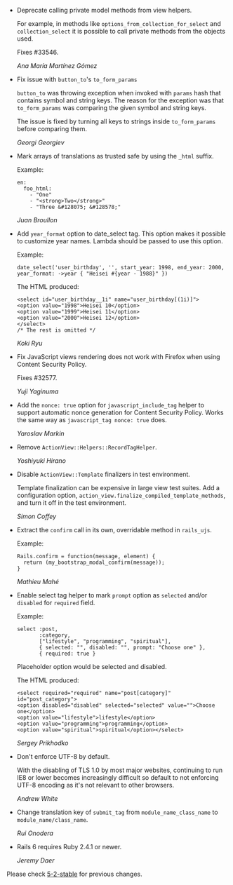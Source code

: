 *   Deprecate calling private model methods from view helpers.

    For example, in methods like `options_from_collection_for_select`
    and `collection_select` it is possible to call private methods from
    the objects used.

    Fixes #33546.

    *Ana María Martínez Gómez*

*   Fix issue with `button_to`'s `to_form_params`

    `button_to` was throwing exception when invoked with `params` hash that
    contains symbol and string keys. The reason for the exception was that
    `to_form_params` was comparing the given symbol and string keys.

    The issue is fixed by turning all keys to strings inside
    `to_form_params` before comparing them.

    *Georgi Georgiev*

*   Mark arrays of translations as trusted safe by using the `_html` suffix.

    Example:

        en:
          foo_html:
            - "One"
            - "<strong>Two</strong>"
            - "Three &#128075; &#128578;"

    *Juan Broullon*

*   Add `year_format` option to date_select tag. This option makes it possible to customize year
    names. Lambda should be passed to use this option.

    Example:

        date_select('user_birthday', '', start_year: 1998, end_year: 2000, year_format: ->year { "Heisei #{year - 1988}" })

    The HTML produced:

        <select id="user_birthday__1i" name="user_birthday[(1i)]">
        <option value="1998">Heisei 10</option>
        <option value="1999">Heisei 11</option>
        <option value="2000">Heisei 12</option>
        </select>
        /* The rest is omitted */

    *Koki Ryu*

*   Fix JavaScript views rendering does not work with Firefox when using
    Content Security Policy.

    Fixes #32577.

    *Yuji Yaginuma*

*   Add the `nonce: true` option for `javascript_include_tag` helper to
    support automatic nonce generation for Content Security Policy.
    Works the same way as `javascript_tag nonce: true` does.

    *Yaroslav Markin*

*   Remove `ActionView::Helpers::RecordTagHelper`.

    *Yoshiyuki Hirano*

*   Disable `ActionView::Template` finalizers in test environment.

    Template finalization can be expensive in large view test suites.
    Add a configuration option,
    `action_view.finalize_compiled_template_methods`, and turn it off in
    the test environment.

    *Simon Coffey*

*   Extract the `confirm` call in its own, overridable method in `rails_ujs`.

    Example:

        Rails.confirm = function(message, element) {
          return (my_bootstrap_modal_confirm(message));
        }

    *Mathieu Mahé*

*   Enable select tag helper to mark `prompt` option as `selected` and/or `disabled` for `required`
    field.

    Example:

        select :post,
               :category,
               ["lifestyle", "programming", "spiritual"],
               { selected: "", disabled: "", prompt: "Choose one" },
               { required: true }

    Placeholder option would be selected and disabled.

    The HTML produced:

        <select required="required" name="post[category]" id="post_category">
        <option disabled="disabled" selected="selected" value="">Choose one</option>
        <option value="lifestyle">lifestyle</option>
        <option value="programming">programming</option>
        <option value="spiritual">spiritual</option></select>

    *Sergey Prikhodko*

*   Don't enforce UTF-8 by default.

    With the disabling of TLS 1.0 by most major websites, continuing to run
    IE8 or lower becomes increasingly difficult so default to not enforcing
    UTF-8 encoding as it's not relevant to other browsers.

    *Andrew White*

*   Change translation key of `submit_tag` from `module_name_class_name` to `module_name/class_name`.

    *Rui Onodera*

*   Rails 6 requires Ruby 2.4.1 or newer.

    *Jeremy Daer*


Please check [5-2-stable](https://github.com/rails/rails/blob/5-2-stable/actionview/CHANGELOG.md) for previous changes.

